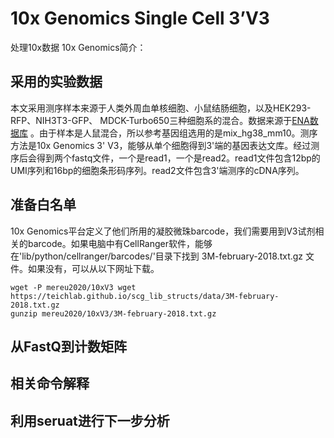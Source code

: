 # 10x Genomics Single Cell 3’V3
处理10x数据
10x Genomics简介：

## 采用的实验数据
本文采用测序样本来源于人类外周血单核细胞、小鼠结肠细胞，以及HEK293-RFP、NIH3T3-GFP、 MDCK-Turbo650三种细胞系的混合。数据来源于[ENA数据库](https://www.ebi.ac.uk/ena/browser/view/PRJNA593571?show=reads) 。由于样本是人鼠混合，所以参考基因组选用的是mix_hg38_mm10。测序方法是10x Genomics 3' V3，能够从单个细胞得到3'端的基因表达文库。经过测序后会得到两个fastq文件，一个是read1，一个是read2。read1文件包含12bp的UMI序列和16bp的细胞条形码序列。read2文件包含3'端测序的cDNA序列。

## 准备白名单
10x Genomics平台定义了他们所用的凝胶微珠barcode，我们需要用到V3试剂相关的barcode。如果电脑中有CellRanger软件，能够在'lib/python/cellranger/barcodes/'目录下找到 3M-february-2018.txt.gz 文件。如果没有，可以从以下网址下载。
```
wget -P mereu2020/10xV3 wget https://teichlab.github.io/scg_lib_structs/data/3M-february-2018.txt.gz
gunzip mereu2020/10xV3/3M-february-2018.txt.gz
```

## 从FastQ到计数矩阵

## 相关命令解释

## 利用seruat进行下一步分析

